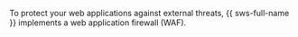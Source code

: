 To protect your web applications against external threats, {{ sws-full-name }} implements a web application firewall (WAF).